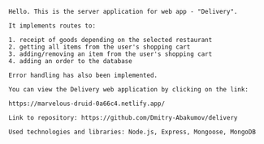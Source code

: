     Hello. This is the server application for web app - "Delivery".

    It implements routes to:

    1. receipt of goods depending on the selected restaurant
    2. getting all items from the user's shopping cart
    3. adding/removing an item from the user's shopping cart
    4. adding an order to the database

    Error handling has also been implemented.

    You can view the Delivery web application by clicking on the link:

    https://marvelous-druid-0a66c4.netlify.app/

    Link to repository: https://github.com/Dmitry-Abakumov/delivery

    Used technologies and libraries: Node.js, Express, Mongoose, MongoDB
